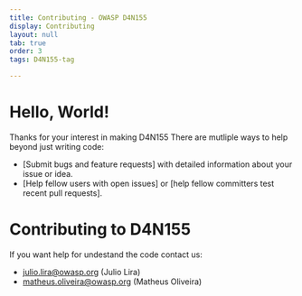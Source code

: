 ```yaml
---
title: Contributing - OWASP D4N155
display: Contributing
layout: null
tab: true
order: 3
tags: D4N155-tag

---
```

# Hello, World!

Thanks for your interest in making D4N155 
There are mutliple ways to help beyond just writing code:
 - [Submit bugs and feature requests] with detailed information about your issue or idea.
 - [Help fellow users with open issues] or [help fellow committers test recent pull requests].

# Contributing to D4N155
If you want help for undestand the code contact us:
 * julio.lira@owasp.org (Julio Lira)
 * matheus.oliveira@owasp.org (Matheus Oliveira)
